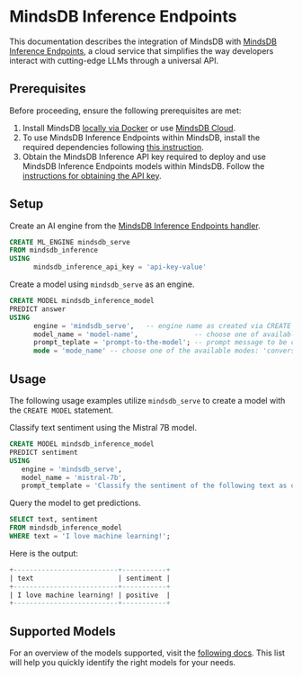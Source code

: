 # MindsDB Inference Endpoints

This documentation describes the integration of MindsDB with [MindsDB Inference Endpoints](https://docs.mdb.ai/), a cloud service that simplifies the way developers interact with cutting-edge LLMs through a universal API.

## Prerequisites

Before proceeding, ensure the following prerequisites are met:

1. Install MindsDB [locally via Docker](https://docs.mindsdb.com/setup/self-hosted/docker) or use [MindsDB Cloud](https://cloud.mindsdb.com/).
2. To use MindsDB Inference Endpoints within MindsDB, install the required dependencies following [this instruction](/setup/self-hosted/docker#install-dependencies).
3. Obtain the MindsDB Inference API key required to deploy and use MindsDB Inference Endpoints models within MindsDB. Follow the [instructions for obtaining the API key](https://docs.mdb.ai/docs/authentication).

## Setup

Create an AI engine from the [MindsDB Inference Endpoints handler](https://github.com/mindsdb/mindsdb/tree/staging/mindsdb/integrations/handlers/mindsdb_inference_handler).

```sql
CREATE ML_ENGINE mindsdb_serve
FROM mindsdb_inference
USING
      mindsdb_inference_api_key = 'api-key-value'
```

Create a model using `mindsdb_serve` as an engine.

```sql
CREATE MODEL mindsdb_inference_model
PREDICT answer
USING
      engine = 'mindsdb_serve',   -- engine name as created via CREATE ML_ENGINE
      model_name = 'model-name',              -- choose one of available models
      prompt_teplate = 'prompt-to-the-model'; -- prompt message to be completed by the model
      mode = 'mode_name' -- choose one of the available modes: 'conversational', 'conversational-full'
```

## Usage

The following usage examples utilize `mindsdb_serve` to create a model with the `CREATE MODEL` statement.

Classify text sentiment using the Mistral 7B model.

```sql
CREATE MODEL mindsdb_inference_model
PREDICT sentiment
USING
   engine = 'mindsdb_serve',
   model_name = 'mistral-7b',
   prompt_template = 'Classify the sentiment of the following text as one of `positive`, `neutral` or `negative`: {{text}}';
```

Query the model to get predictions.

```sql
SELECT text, sentiment
FROM mindsdb_inference_model
WHERE text = 'I love machine learning!';
```

Here is the output:

```sql
+--------------------------+-----------+
| text                     | sentiment |
+--------------------------+-----------+
| I love machine learning! | positive  |
+--------------------------+-----------+
```

## Supported Models

For an overview of the models supported, visit the [following docs](https://docs.mdb.ai/docs/models). This list will help you quickly identify the right models for your needs.
